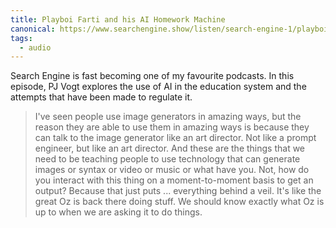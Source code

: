 ```yaml
---
title: Playboi Farti and his AI Homework Machine
canonical: https://www.searchengine.show/listen/search-engine-1/playboi-farti-and-his-ai-homework-machine
tags:
  - audio
---
```


Search Engine is fast becoming one of my favourite podcasts. In this episode, PJ Vogt explores the use of AI in the education system and the attempts that have been made to regulate it.

> I've seen people use image generators in amazing ways, but the reason they are able to use them in amazing ways is because they can talk to the image generator like an art director. Not like a prompt engineer, but like an art director. And these are the things that we need to be teaching people to use technology that can generate images or syntax or video or music or what have you. Not, how do you interact with this thing on a moment-to-moment basis to get an output? Because that just puts ... everything behind a veil. It's like the great Oz is back there doing stuff. We should know exactly what Oz is up to when we are asking it to do things.

